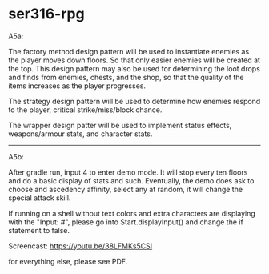 # ser316-rpg
A5a:

The factory method design pattern will be used to instantiate enemies as the player moves down floors. So that only easier enemies will be created at the top. This design pattern may also be used for determining the loot drops and finds from enemies, chests, and the shop, so that the quality of the items increases as the player progresses.

The strategy design pattern will be used to determine how enemies respond to the player, critical strike/miss/block chance.

The wrapper design patter will be used to implement status effects, weapons/armour stats, and character stats.

----------
A5b:

After gradle run, input 4 to enter demo mode. It will stop every ten floors and do a basic display of stats and such. Eventually, the demo does ask to choose and ascedency affinity, select any at random, it will change the special attack skill. 

If running on a shell without text colors and extra characters are displaying with the "Input: #", please go into Start.displayInput() and change the if statement to false.

Screencast: https://youtu.be/38LFMKs5CSI 

for everything else, please see PDF.


